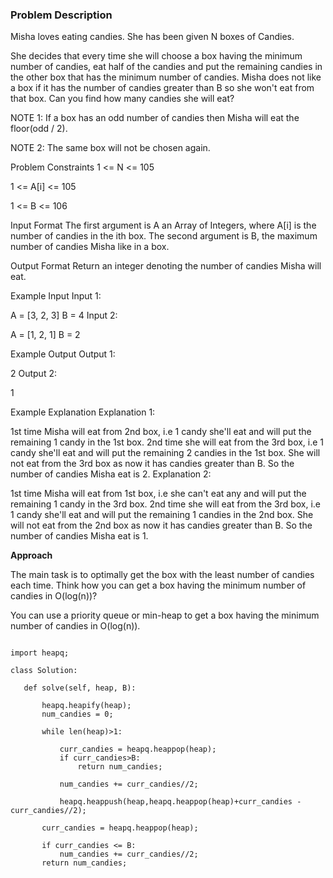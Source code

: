 ### Problem Description

Misha loves eating candies. She has been given N boxes of Candies.

She decides that every time she will choose a box having the minimum number of candies, eat half of the candies and put the remaining candies in the other box that has the minimum number of candies.
Misha does not like a box if it has the number of candies greater than B so she won't eat from that box. Can you find how many candies she will eat?

NOTE 1: If a box has an odd number of candies then Misha will eat the floor(odd / 2).

NOTE 2: The same box will not be chosen again.



Problem Constraints
1 <= N <= 105

1 <= A[i] <= 105

1 <= B <= 106



Input Format
The first argument is A an Array of Integers, where A[i] is the number of candies in the ith box.
The second argument is B, the maximum number of candies Misha like in a box.



Output Format
Return an integer denoting the number of candies Misha will eat.



Example Input
Input 1:

 A = [3, 2, 3]
 B = 4
Input 2:

 A = [1, 2, 1]
 B = 2


Example Output
Output 1:

 2
Output 2:

 1


Example Explanation
Explanation 1:

 1st time Misha will eat from 2nd box, i.e 1 candy she'll eat and will put the remaining 1 candy in the 1st box.
 2nd time she will eat from the 3rd box, i.e 1 candy she'll eat and will put the remaining 2 candies in the 1st box.
 She will not eat from the 3rd box as now it has candies greater than B.
 So the number of candies Misha eat is 2.
Explanation 2:

 1st time Misha will eat from 1st box, i.e she can't eat any and will put the remaining 1 candy in the 3rd box.
 2nd time she will eat from the 3rd box, i.e 1 candy she'll eat and will put the remaining 1 candies in the 2nd box.
 She will not eat from the 2nd box as now it has candies greater than B.
 So the number of candies Misha eat is 1.
 
 **Approach**
 
 The main task is to optimally get the box with the least number of candies each time.
Think how you can get a box having the minimum number of candies in O(log(n))?

You can use a priority queue or min-heap to get a box having the minimum number of candies in O(log(n)).

 ```
 
 import heapq;

class Solution:

    def solve(self, heap, B):

        heapq.heapify(heap);
        num_candies = 0;

        while len(heap)>1:

            curr_candies = heapq.heappop(heap);
            if curr_candies>B:
                return num_candies;
            
            num_candies += curr_candies//2;

            heapq.heappush(heap,heapq.heappop(heap)+curr_candies - curr_candies//2);
        
        curr_candies = heapq.heappop(heap);

        if curr_candies <= B:
            num_candies += curr_candies//2;
        return num_candies;


 ```
